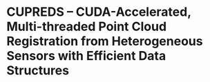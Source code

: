 # CUPREDS – CUDA-Accelerated, Multi-threaded Point Cloud Registration from Heterogeneous Sensors with Efficient Data Structures
